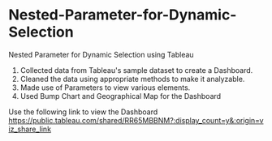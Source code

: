 # Nested-Parameter-for-Dynamic-Selection
Nested Parameter for Dynamic Selection using Tableau 

1. Collected data from Tableau's sample dataset to create a Dashboard.
2. Cleaned the data using appropriate methods to make it analyzable.
3. Made use of Parameters to view various elements. 
4. Used Bump Chart and Geographical Map for the Dashboard

Use the following link to view the Dashboard
https://public.tableau.com/shared/RR65MBBNM?:display_count=y&:origin=viz_share_link
